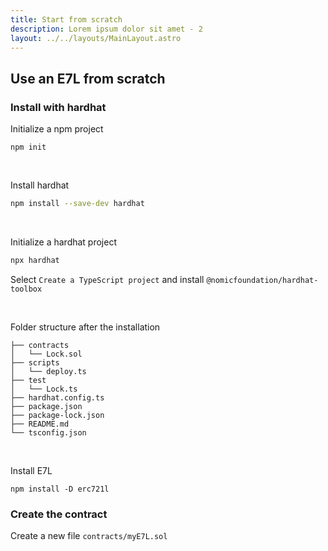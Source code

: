 ```yaml
---
title: Start from scratch
description: Lorem ipsum dolor sit amet - 2
layout: ../../layouts/MainLayout.astro
---
```


## Use an E7L from scratch

### Install with hardhat

Initialize a npm project

```
npm init
```

<br/>

Install hardhat

```sh
npm install --save-dev hardhat
```

<br/>

Initialize a hardhat project

```sh
npx hardhat
```

Select `Create a TypeScript project` and install `@nomicfoundation/hardhat-toolbox`

<br/>

Folder structure after the installation

```
├── contracts
│   └── Lock.sol
├── scripts
│   └── deploy.ts
├── test
│   └── Lock.ts
├── hardhat.config.ts
├── package.json
├── package-lock.json
├── README.md
└── tsconfig.json
```

<br/>

Install E7L

```
npm install -D erc721l
```

### Create the contract

Create a new file `contracts/myE7L.sol`
